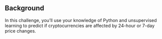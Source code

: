## Background
In this challenge, you’ll use your knowledge of Python and unsupervised learning to predict if cryptocurrencies are affected by 24-hour or 7-day price changes.
